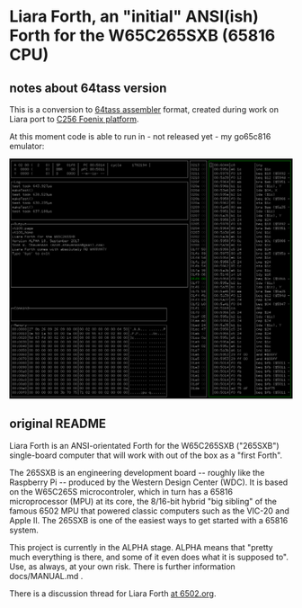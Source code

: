 # Liara Forth, an "initial" ANSI(ish) Forth for the W65C265SXB (65816 CPU)

## notes about 64tass version

This is a conversion to [64tass assembler](http://tass64.sourceforge.net/) format,
created during work on Liara port to [C256 Foenix platform](https://c256foenix.com/).

At this moment code is able to run in - not released yet - my go65c816 emulator:

![liara in go65c816](https://raw.githubusercontent.com/aniou/LiaraForth/64tass/images/go65c816-with-liara.png)

## original README

Liara Forth is an ANSI-orientated Forth for the W65C265SXB ("265SXB")
single-board computer that will work with out of the box as a "first Forth".

The 265SXB is an engineering development board -- roughly like the Raspberry Pi
-- produced by the Western Design Center (WDC). It is based on the W65C265S
microcontroler, which in turn has a 65816 microprocessor (MPU) at its core, the
8/16-bit hybrid "big sibling" of the famous 6502 MPU that powered classic
computers such as the VIC-20 and Apple II. The 265SXB is one of the easiest
ways to get started with a 65816 system.

This project is currently in the ALPHA stage. ALPHA means that "pretty much
everything is there, and some of it even does what it is supposed to". Use, as
always, at your own risk. There is further information docs/MANUAL.md . 

There is a discussion thread for Liara Forth [at
6502.org](http://forum.6502.org/viewtopic.php?f=9&t=3649).

